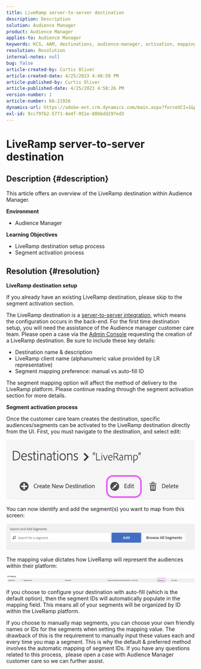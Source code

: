 ```yaml
---
title: LiveRamp server-to-server destination
description: Description
solution: Audience Manager
product: Audience Manager
applies-to: Audience Manager
keywords: KCS, AAM, destinations, audience-manager, activation, mappings, S2S, server-to-server
resolution: Resolution
internal-notes: null
bug: false
article-created-by: Curtis Oliver
article-created-date: 4/25/2023 4:40:59 PM
article-published-by: Curtis Oliver
article-published-date: 4/25/2023 4:58:26 PM
version-number: 1
article-number: KA-21926
dynamics-url: https://adobe-ent.crm.dynamics.com/main.aspx?forceUCI=1&pagetype=entityrecord&etn=knowledgearticle&id=c89763f1-87e3-ed11-a7c7-6045bd0065b6
exl-id: 9cc797b2-5771-4e4f-951e-80bbdd297ed3
---
```

# LiveRamp server-to-server destination

## Description {#description}


This article offers an overview of the LiveRamp destination within Audience Manager.

<b>Environment</b>

- Audience Manager


<b>Learning Objectives</b>

- LiveRamp destination setup process
- Segment activation process









## Resolution {#resolution}


<b>LiveRamp destination setup</b>

If you already have an existing LiveRamp destination, please skip to the segment activation section. 

The LiveRamp destination is a [server-to-server integration](https://experienceleague.adobe.com/docs/audience-manager/user-guide/features/destinations/device-based/device-based-destinations-list.html?lang=en), which means the configuration occurs in the back-end. For the first time destination setup, you will need the assistance of the Audience manager customer care team. Please open a case via the [Admin Console](https://adminconsole.adobe.com/) requesting the creation of a LiveRamp destination. Be sure to include these key details:

- Destination name & description
- LiveRamp client name (alphanumeric value provided by LR representative)
- Segment mapping preference: manual vs auto-fill ID


The segment mapping option will affect the method of delivery to the LiveRamp platform. Please continue reading through the segment activation section for more details.



<b>Segment activation process</b>

Once the customer care team creates the destination, specific audiences/segments can be activated to the LiveRamp destination directly from the UI. First, you must navigate to the destination, and select edit:

![](assets/bd9e9cba-89e3-ed11-a7c7-6045bd0065b6.png)



You can now identify and add the segment(s) you want to map from this screen:

![](assets/d96041d3-89e3-ed11-a7c7-6045bd0065b6.png)

The mapping value dictates how LiveRamp will represent the audiences within their platform: 

![](assets/75158bf1-89e3-ed11-a7c7-6045bd0065b6.png)

If you choose to configure your destination with auto-fill (which is the default option), then the segment IDs will automatically populate in the mapping field. This means all of your segments will be organized by ID within the LiveRamp platform.

If you choose to manually map segments, you can choose your own friendly names or IDs for the segments when setting the mapping value. The drawback of this is the requirement to manually input these values each and every time you map a segment. This is why the default & preferred method involves the automatic mapping of segment IDs. If you have any questions related to this process,  please open a case with Audience Manager customer care so we can further assist.
